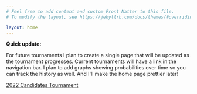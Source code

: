 ```yaml
---
# Feel free to add content and custom Front Matter to this file.
# To modify the layout, see https://jekyllrb.com/docs/themes/#overriding-theme-defaults

layout: home
---
```

**Quick update:**

For future tournaments I plan to create a single page that will be updated as the tournament progresses. Current tournaments will have a link in the navigation bar. I plan to add graphs showing probabilities over time so you can track the history as well. And I'll make the home page prettier later!

[2022 Candidates Tournament][2022-candidates]


[2022-candidates]: tournaments/2022-candidates-tournament/index.md